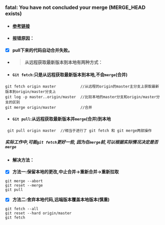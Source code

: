 ### fatal: You have not concluded your merge \(MERGE\_HEAD exists\)

* #### [参考链接](https://blog.csdn.net/feng2qing/article/details/56496441)
* #### **报错原因：**
* [x] **pull下来的代码自动合并失败。**

* > #### 从远程获取最新版本到本地有两种方式：
* #### `Git fetch`:只是从远程获取最新版本到本地,不会`merge`\(合并\)

```git
git fetch origin master           //从远程的origin的master主分支上获取最新版本到origin/master分支上
git log -p master..origin/master  //比较本地的master分支和origin/master分支的区别
git merge origin/master           //合并
```

* #### `Git pull`:从远程获取最新版本并`merge`\(合并\)到本地

```
 git pull origin master  //相当于进行了 git fetch 和 git merge两部操作
```

##### 实际工作中,可能`git fetch`更好一些, 因为在`merge`前,可以根据实际情况决定是否`merge`

* #### 解决方法：

* [x] **方法一:保留本地的更改,中止合并-&gt;重新合并-&gt;重新拉取**

```git
git merge --abort
git reset --merge
git pull
```

* [x] **方法二:舍弃本地代码,远端版本覆盖本地版本\(慎重\)**

```git
git fetch --all
git reset --hard origin/master
git fetch
```



